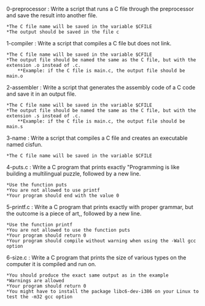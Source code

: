 0-preprocessor : Write a script that runs a C file through the preprocessor and save the result into another file.

	*The C file name will be saved in the variable $CFILE
	*The output should be saved in the file c

1-compiler : Write a script that compiles a C file but does not link.

	*The C file name will be saved in the variable $CFILE
	*The output file should be named the same as the C file, but with the extension .o instead of .c.
		**Example: if the C file is main.c, the output file should be main.o

2-assembler : Write a script that generates the assembly code of a C code and save it in an output file.

	*The C file name will be saved in the variable $CFILE
	*The output file should be named the same as the C file, but with the extension .s instead of .c.
		**Example: if the C file is main.c, the output file should be main.s

3-name : Write a script that compiles a C file and creates an executable named cisfun.

	*The C file name will be saved in the variable $CFILE

4-puts.c : Write a C program that prints exactly "Programming is like building a multilingual puzzle, followed by a new line.

	*Use the function puts
	*You are not allowed to use printf
	*Your program should end with the value 0

5-printf.c : Write a C program that prints exactly with proper grammar, but the outcome is a piece of art,, followed by a new line.

	*Use the function printf
	*You are not allowed to use the function puts
	*Your program should return 0
	*Your program should compile without warning when using the -Wall gcc option

6-size.c : Write a C program that prints the size of various types on the computer it is compiled and run on.

	*You should produce the exact same output as in the example
	*Warnings are allowed
	*Your program should return 0
	*You might have to install the package libc6-dev-i386 on your Linux to test the -m32 gcc option


